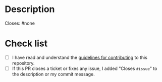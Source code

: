 <!--
  PLEASE READ THE CODE OF CONDUCT (https://github.com/Strappazzon/.github/blob/-/CODE_OF_CONDUCT.md)
  AND CONTRIBUTING GUIDELINES (https://github.com/Strappazzon/wsb/blob/-/.github/CONTRIBUTING.md)
  BEFORE SUBMITTING A PULL REQUEST
-->

# Description

<!--
  Replace "#none" with a link to the issue closed/fixed by this Pull Request.
  Remove the line if not applicable.
-->
Closes: #none

<!-- Describe your Pull Request -->

# Check list

<!--
  Add an x in each box below.
  Example: [x] Lorem ipsum.
-->

- [ ] I have read and understand the [guidelines for contributing](https://github.com/Strappazzon/wsb/blob/-/.github/CONTRIBUTING.md) to this repository.
- [ ] If this PR closes a ticket or fixes any issue, I added "Closes `#issue`" to the description or my commit message.
